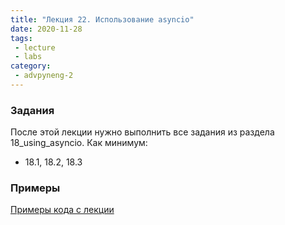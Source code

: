 ```yaml
---
title: "Лекция 22. Использование asyncio"
date: 2020-11-28
tags:
 - lecture
 - labs
category:
 - advpyneng-2
---
```


### Задания

После этой лекции нужно выполнить все задания из раздела 18_using_asyncio.
Как минимум:

* 18.1, 18.2, 18.3


### Примеры

[Примеры кода с лекции](https://github.com/pyneng/advpyneng-online-2-sep-nov-2020/tree/master/examples/18_using_asyncio)


